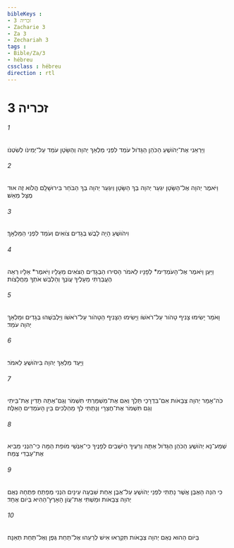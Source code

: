 ```yaml
---
bibleKeys : 
- זכריה 3
- Zacharie 3
- Za 3
- Zechariah 3
tags : 
- Bible/Za/3
- hébreu
cssclass : hébreu
direction : rtl
---
```


# זכריה 3

###### 1
וַיַּרְאֵנִי אֶת־יְהֹושֻׁעַ הַכֹּהֵן הַגָּדֹול עֹמֵד לִפְנֵי מַלְאַךְ יְהוָה וְהַשָּׂטָן עֹמֵד עַל־יְמִינֹו לְשִׂטְנֹו׃
###### 2
וַיֹּאמֶר יְהוָה אֶל־הַשָּׂטָן יִגְעַר יְהוָה בְּךָ הַשָּׂטָן וְיִגְעַר יְהוָה בְּךָ הַבֹּחֵר בִּירוּשָׁלִָם הֲלֹוא זֶה אוּד מֻצָּל מֵאֵשׁ׃
###### 3
וִיהֹושֻׁעַ הָיָה לָבֻשׁ בְּגָדִים צֹואִים וְעֹמֵד לִפְנֵי הַמַּלְאָךְ׃
###### 4
וַיַּעַן וַיֹּאמֶר אֶל־הָעֹמְדִימ* לְפָנָיו לֵאמֹר הָסִירוּ הַבְּגָדִים הַצֹּאִים מֵעָלָיו וַיֹּאמֶר* אֵלָיו רְאֵה הֶעֱבַרְתִּי מֵעָלֶיךָ עֲוֹנֶךָ וְהַלְבֵּשׁ אֹתְךָ מַחֲלָצֹות׃
###### 5
וָאֹמַר יָשִׂימוּ צָנִיף טָהֹור עַל־רֹאשֹׁו וַיָּשִׂימוּ הַצָּנִיף הַטָּהֹור עַל־רֹאשֹׁו וַיַּלְבִּשֻׁהוּ בְּגָדִים וּמַלְאַךְ יְהוָה עֹמֵד׃
###### 6
וַיָּעַד מַלְאַךְ יְהוָה בִּיהֹושֻׁעַ לֵאמֹר׃
###### 7
כֹּה־אָמַר יְהוָה צְבָאֹות אִם־בִּדְרָכַי תֵּלֵךְ וְאִם אֶת־מִשְׁמַרְתִּי תִשְׁמֹר וְגַם־אַתָּה תָּדִין אֶת־בֵּיתִי וְגַם תִּשְׁמֹר אֶת־חֲצֵרָי וְנָתַתִּי לְךָ מַהְלְכִים בֵּין הָעֹמְדִים הָאֵלֶּה׃
###### 8
שְׁמַע־נָא יְהֹושֻׁעַ הַכֹּהֵן הַגָּדֹול אַתָּה וְרֵעֶיךָ הַיֹּשְׁבִים לְפָנֶיךָ כִּי־אַנְשֵׁי מֹופֵת הֵמָּה כִּי־הִנְנִי מֵבִיא אֶת־עַבְדִּי צֶמַח׃
###### 9
כִּי הִנֵּה הָאֶבֶן אֲשֶׁר נָתַתִּי לִפְנֵי יְהֹושֻׁעַ עַל־אֶבֶן אַחַת שִׁבְעָה עֵינָיִם הִנְנִי מְפַתֵּחַ פִּתֻּחָהּ נְאֻם יְהוָה צְבָאֹות וּמַשְׁתִּי אֶת־עֲוֹן הָאָרֶץ־הַהִיא בְּיֹום אֶחָד׃
###### 10
בַּיֹּום הַהוּא נְאֻם יְהוָה צְבָאֹות תִּקְרְאוּ אִישׁ לְרֵעֵהוּ אֶל־תַּחַת גֶּפֶן וְאֶל־תַּחַת תְּאֵנָה׃
